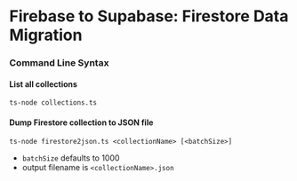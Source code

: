 # Firebase to Supabase: Firestore Data Migration

### Command Line Syntax
#### List all collections
`ts-node collections.ts`

#### Dump Firestore collection to JSON file
`ts-node firestore2json.ts <collectionName> [<batchSize>]`

* `batchSize` defaults to 1000
* output filename is `<collectionName>.json`

